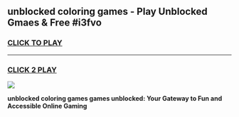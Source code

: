 
## unblocked coloring games - Play Unblocked Gmaes & Free #i3fvo
<h3>
<a href="https://news.freeplayer.one?title=unblocked_coloring_games&ref=24F">CLICK TO PLAY</a></h3>
<hr>

<h3>
<a href="https://news.freeplayer.one?title=unblocked_coloring_games&ref=24F">CLICK 2 PLAY</a>
  
</h3>

<a href="https://news.freeplayer.one?title=unblocked_coloring_games&ref=24F/"><img src="https://clearcache.store/games.png"></a>


**unblocked coloring games games unblocked: Your Gateway to Fun and Accessible Online Gaming**
